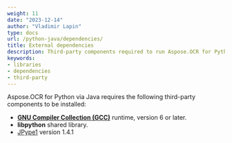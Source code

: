 ```yaml
---
weight: 11
date: "2023-12-14"
author: "Vladimir Lapin"
type: docs
url: /python-java/dependencies/
title: External dependencies
description: Third-party components required to run Aspose.OCR for Python via Java applications.
keywords:
- libraries
- dependencies
- third-party
---
```


Aspose.OCR for Python via Java requires the following third-party components to be installed:

- [**GNU Compiler Collection (GCC)**](https://gcc.gnu.org/) runtime, version 6 or later.
- **libpython** shared library.
- [JPype1](https://pypi.org/project/JPype1/) version 1.4.1
